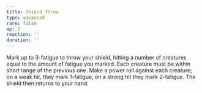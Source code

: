 ```yaml
---
title: Shield Throw
type: advanced
rare: false
ap: 2
reaction: ''
duration: ''
---
```


Mark up to 3-fatigue to throw your shield, hitting a number of creatures equal to the amount of fatigue you marked. Each creature must be within short range of the previous one. Make a power roll against each creature; on a weak hit, they mark 1-fatigue, on a strong hit they mark 2-fatigue. The shield then returns to your hand.
